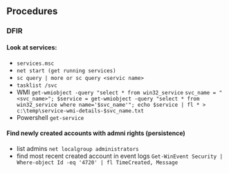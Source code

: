 ## Procedures
### DFIR
#### Look at services:
- `services.msc`
- `net start (get running services)`
- `sc query | more or sc query <servic name>`
- `tasklist /svc`
- WMI `get-wmiobject -query "select * from win32_service`
    `svc_name = "<svc_name>"; $service = get-wmiobject -query "select * from win32_service where name='$svc_name'"; echo $service | fl * > c:\temp\service-wmi-details-$svc_name.txt`
- Powershell `get-service`

#### Find newly created accounts with admni rights (persistence)
- list admins `net localgroup administrators`
- find most recent created account in event logs `Get-WinEvent Security | Where-object Id -eq '4720' | fl TimeCreated, Message`
